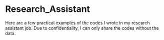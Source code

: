 # Research_Assistant
Here are a few practical examples of the codes I wrote in my research assistant job. Due to confidentiality, I can only share the codes without the data.
